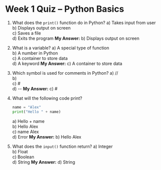 
# Week 1 Quiz – Python Basics

1. What does the `print()` function do in Python?
   a) Takes input from user  
   b) Displays output on screen  
   c) Saves a file  
   d) Exits the program
**My Answer:** b) Displays output on screen

2. What is a variable?
   a) A special type of function  
   b) A number in Python  
   c) A container to store data  
   d) A keyword
**My Answer:** c) A container to store data  

3. Which symbol is used for comments in Python?
   a) //  
   b) <!-- -->  
   c) #  
   d) --
**My Answer:** c) #  

4. What will the following code print?

   ```python
   name = "Alex"
   print("Hello " + name)
   ```

   a) Hello + name  
   b) Hello Alex  
   c) name Alex  
   d) Error
**My Answer:** b) Hello Alex  

5. What does the `input()` function return?
   a) Integer  
   b) Float  
   c) Boolean  
   d) String
**My Answer:** d) String

